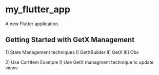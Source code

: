 # my_flutter_app

A new Flutter application.

## Getting Started with GetX Management

1] State Management techniques
  I] GetXBuilder
  II] GetX
  III] Obx


2] Use CartItem Example
  I] Use GetX managment technique to update views 
